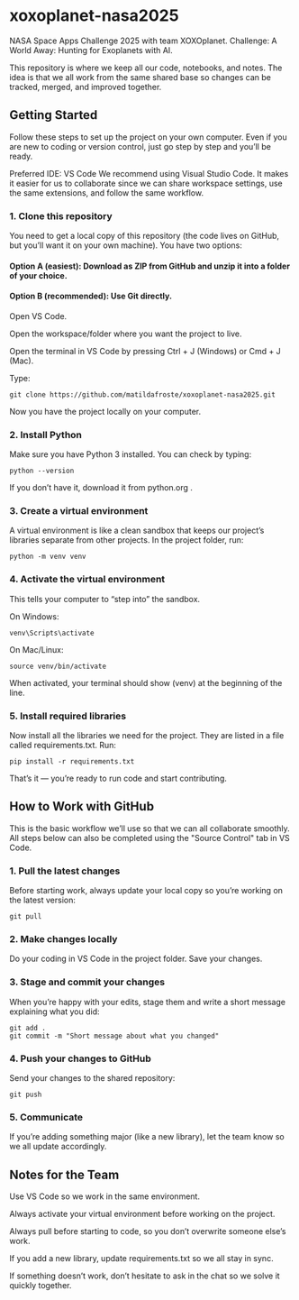 # xoxoplanet-nasa2025

NASA Space Apps Challenge 2025 with team XOXOplanet.
Challenge: A World Away: Hunting for Exoplanets with AI.

This repository is where we keep all our code, notebooks, and notes. The idea is that we all work from the same shared base so changes can be tracked, merged, and improved together.

## Getting Started

Follow these steps to set up the project on your own computer. Even if you are new to coding or version control, just go step by step and you’ll be ready.

Preferred IDE: VS Code
We recommend using Visual Studio Code. It makes it easier for us to collaborate since we can share workspace settings, use the same extensions, and follow the same workflow.

### 1. Clone this repository

You need to get a local copy of this repository (the code lives on GitHub, but you’ll want it on your own machine). You have two options:

#### Option A (easiest): Download as ZIP from GitHub and unzip it into a folder of your choice.

#### Option B (recommended): Use Git directly.

Open VS Code.

Open the workspace/folder where you want the project to live.

Open the terminal in VS Code by pressing Ctrl + J (Windows) or Cmd + J (Mac).

Type:
```
git clone https://github.com/matildafroste/xoxoplanet-nasa2025.git
```

Now you have the project locally on your computer.

### 2. Install Python

Make sure you have Python 3 installed. You can check by typing:
```
python --version
```

If you don’t have it, download it from python.org
.

### 3. Create a virtual environment

A virtual environment is like a clean sandbox that keeps our project’s libraries separate from other projects. In the project folder, run:
```
python -m venv venv
```
### 4. Activate the virtual environment

This tells your computer to “step into” the sandbox.

On Windows:
```
venv\Scripts\activate
```

On Mac/Linux:
```
source venv/bin/activate
```

When activated, your terminal should show (venv) at the beginning of the line.

### 5. Install required libraries

Now install all the libraries we need for the project. They are listed in a file called requirements.txt. Run:
```
pip install -r requirements.txt
```

That’s it — you’re ready to run code and start contributing.

## How to Work with GitHub

This is the basic workflow we’ll use so that we can all collaborate smoothly. All steps below can also be completed using the "Source Control" tab in VS Code. 

### 1. Pull the latest changes

Before starting work, always update your local copy so you’re working on the latest version:
```
git pull
```
### 2. Make changes locally

Do your coding in VS Code in the project folder. Save your changes.

### 3. Stage and commit your changes

When you’re happy with your edits, stage them and write a short message explaining what you did:
```
git add .
git commit -m "Short message about what you changed"
```
### 4. Push your changes to GitHub

Send your changes to the shared repository:
```
git push
```
### 5. Communicate

If you’re adding something major (like a new library), let the team know so we all update accordingly.

## Notes for the Team

Use VS Code so we work in the same environment.

Always activate your virtual environment before working on the project.

Always pull before starting to code, so you don’t overwrite someone else’s work.

If you add a new library, update requirements.txt so we all stay in sync.

If something doesn’t work, don’t hesitate to ask in the chat so we solve it quickly together.
